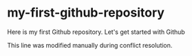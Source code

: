 # my-first-github-repository
Here is my first Github repository. Let's get started with Github

This line was modified manually during conflict resolution. 